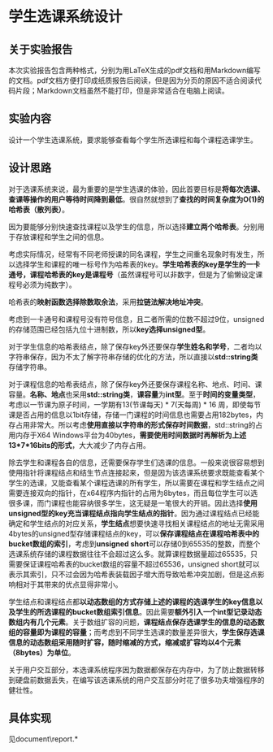 # 学生选课系统设计
## 关于实验报告
本次实验报告包含两种格式，分别为用LaTeX生成的pdf文档和用Markdown编写的文档。pdf文档方便打印成纸质报告后阅读，但是因为分页的原因不适合阅读代码片段；Markdown文档虽然不能打印，但是非常适合在电脑上阅读。
## 实验内容
设计一个学生选课系统，要求能够查看每个学生所选课程和每个课程选课学生。
## 设计思路
对于选课系统来说，最为重要的是学生选课的体验，因此首要目标是**将每次选课、查课等操作的用户等待时间降到最低**。很自然就想到了**查找的时间复杂度为O(1)的哈希表（散列表）**。

因为要能够分别快速查找课程以及学生的信息，所以选择**建立两个哈希表**。分别用于存放课程和学生之间的信息。

考虑实际情况，经常有不同老师授课的同名课程，学生之间重名现象时有发生，所以选择学生和课程的唯一标号作为哈希表的key。**学生哈希表的key是学生的一卡通号，课程哈希表的key是课程号**（虽然课程号可以非数字，但是为了偷懒设定课程号必须为纯数字）。

哈希表的**映射函数选择除数取余法**，采用**拉链法解决地址冲突**。

考虑到一卡通号和课程号没有符号信息，且二者所需的位数不超过9位，unsigned的存储范围已经包括九位十进制数，所以**key选择unsigned型**。

对于学生信息的哈希表结点，除了保存key外还要保存**学生姓名和学号**，二者均以字符串保存，因为不太了解字符串存储的优化的方法，所以直接以**std::string类**存储字符串。

对于课程信息的哈希表结点，除了保存key外还要保存课程名称、地点、时间、课容量。**名称、地点**也采用**std::string类**，**课容量**为**int型**。至于**时间的变量类型**，考虑以一节课为原子时间，一学期有13(节课每天) \* 7(天每周) \* 16 周，即使每节课是否占用的信息以1bit存储，存储一门课程的时间信息也需要占用182bytes，内存占用非常大。所以考虑**使用直接以字符串的形式保存时间数据**，std::string的占用内存于X64 Windows平台为40bytes，**需要使用时间数据时再解析为上述 13\*7\*16bits的形式**，大大减少了内存占用。

除去学生和课程各自的信息，还需要保存学生们选课的信息。一般来说很容易想到使用指针将课程结点和结生节点连接起来，但是因为该选课系统要求既能查看某个学生的选课，又能查看某个课程选课的所有学生，所以需要在课程和学生结点之间需要连接双向的指针，在x64程序内指针的占用为8bytes，而且每位学生可以选很多课，而门课程也能容纳很多学生，这无疑是一笔很大的开销。因此选择**使用unsigned型的key充当课程结点指向学生结点的指针**。因为通过课程结点已经能确定和学生结点的对应关系，**学生结点**想要快速寻找相关课程结点的地址无需采用4bytes的unsigned型存储课程结点的key，可以**保存课程结点在课程哈希表中的bucket数组的索引**，考虑到**unsigned short**可以存储0到65535的整数，而整个选课系统存储的课程数据往往不会超过这么多。就算课程数据量超过65535，只需要保证课程哈希表的bucket数组的容量不超过65536，unsigned short就可以表示其索引，只不过会因为哈希表装载因子增大而导致哈希冲突加剧，但是这点影响相对于其带来的优点显得非常小。

学生结点和课程结点都**以动态数组的方式存储上述的课程的选课学生的key信息以及学生的所选课程的bucket数组索引信息**。因此需要**额外引入一个int型记录动态数组内有几个元素**。关于数组扩容的问题，**课程结点保存选课学生的信息的动态数组的容量即为课程的容量**；而考虑到不同学生选课的数量差异很大，**学生保存选课信息的动态数组采用随时扩容，随时缩减的方式，缩减或扩容均以4个元素（8bytes）为单位**。

关于用户交互部分，本选课系统程序因为数据都保存在内存中，为了防止数据转移到硬盘前数据丢失，在编写该选课系统的用户交互部分时花了很多功夫增强程序的健壮性。
## 具体实现
见document\report.*